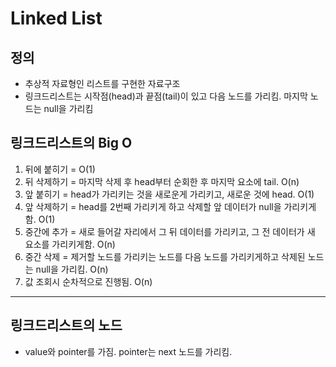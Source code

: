 # Linked List

## 정의

- 추상적 자료형인 리스트를 구현한 자료구조
- 링크드리스트는 시작점(head)과 끝점(tail)이 있고 다음 노드를 가리킴. 마지막 노드는 null을 가리킴

## 링크드리스트의 Big O

1. 뒤에 붙히기 = O(1)
2. 뒤 삭제하기 = 마지막 삭제 후 head부터 순회한 후 마지막 요소에 tail. O(n)
3. 앞 붙히기 = head가 가리키는 것을 새로운게 가리키고, 새로운 것에 head. O(1)
4. 앞 삭제하기 = head를 2번째 가리키게 하고 삭제할 앞 데이터가 null을 가리키게 함. O(1)
5. 중간에 추가 = 새로 들어갈 자리에서 그 뒤 데이터를 가리키고, 그 전 데이터가 새 요소를 가리키게함. O(n)
6. 중간 삭제 = 제거할 노드를 가리키는 노드를 다음 노드를 가리키게하고 삭제된 노드는 null을 가리킴. O(n)
7. 값 조회시 순차적으로 진행됨. O(n)

---

## 링크드리스트의 노드

- value와 pointer를 가짐. pointer는 next 노드를 가리킴.
